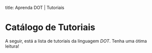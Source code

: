title: Aprenda DOT | Tutoriais

# Catálogo de Tutoriais

A seguir, está a lista de tutoriais da linguagem _DOT_. Tenha uma ótima leitura!
